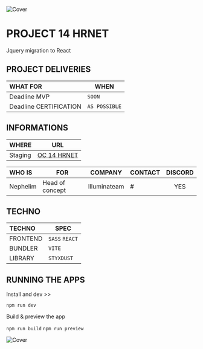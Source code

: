 ![Cover](https://kpkfzczpavanzocxzyta.supabase.co/storage/v1/object/public/oc-react/readme-header-oc-react-14.png)

<!-- ∵ ƸӜƷ ∴∵ ƸӜƷ ∴∵ ƸӜƷ ∴∵ ƸӜƷ ∴∵ ƸӜƷ ∴∵ ƸӜƷ ∴∵ ƸӜƷ ∴∵ ƸӜƷ ∴∵ ƸӜƷ ∴∵ ƸӜƷ ∴∵ ƸӜƷ ∴∵ ƸӜƷ ∴ -->

# PROJECT 14 HRNET

Jquery migration to React

## PROJECT DELIVERIES

| WHAT FOR               | WHEN          |
| :--------------------- | ------------- |
| Deadline MVP           | `SOON`        |
| Deadline CERTIFICATION | `AS POSSIBLE` |

## INFORMATIONS

| WHERE   | URL                                         |
| :------ | ------------------------------------------- |
| Staging | [OC 14 HRNET ](https://oc14.youcodeuse.com) |

| WHO IS   | FOR             |   COMPANY    | CONTACT | DISCORD |
| :------- | --------------- | :----------: | ------- | :-----: |
| Nephelim | Head of concept | Illuminateam | #       |   YES   |

## TECHNO

| TECHNO   | SPEC           |
| :------- | -------------- |
| FRONTEND | `SASS` `REACT` |
| BUNDLER  | `VITE`         |
| LIBRARY  | `STYXDUST`     |

## RUNNING THE APPS

Install and dev >>

`npm run dev`

Build & preview the app

`npm run build`
`npm run preview`

![Cover](https://kpkfzczpavanzocxzyta.supabase.co/storage/v1/object/public/oc-react/readme-footer-oc-react-14.png)
